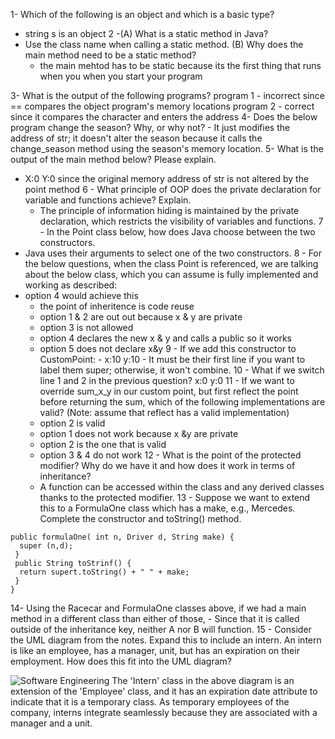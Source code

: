 1- Which of the following is an object and which is a basic type?
 - string s is an object
2 -(A) What is a static method in Java?
 - Use the class name when calling a static method.
  (B) Why does the main method need to be a static method?
   - the main mehtod has to be static because its the first thing that runs when you when you start your program
 
3- What is the output of the following programs?
   program 1 - incorrect since == compares the object program's memory locations
   program 2 - correct since it compares the character and enters the address
4- Does the below program change the season? Why, or why not?
    - It just modifies the address of str; it doesn't alter the season because it calls the change_season method using the season's memory location.
5- What is the output of the main method below? Please explain.
  - X:0 Y:0 since the original memory address of str is not altered by the point method
6 - What principle of OOP does the private declaration for variable and functions achieve? Explain.
    - The principle of information hiding is maintained by the private declaration, which restricts the visibility of variables and functions.
7 - In the Point class below, how does Java choose between the two constructors.
   - Java uses their arguments to select one of the two constructors.
8 - For the below questions, when the class Point is referenced, we are talking about the below class, which you can assume is fully implemented and working as described:
   - option 4 would achieve this
       - the point of inheritence is code reuse
       - option 1 & 2 are out out because x & y are private
       - option 3 is not allowed
       - option 4 declares the new x & y and calls a public so it works
       - option 5 does not declare x&y
9 - If we add this constructor to CustomPoint:
    - x:10 y:10
    - It must be their first line if you want to label them super; otherwise, it won't combine.
10 - What if we switch line 1 and 2 in the previous question?
    x:0 y:0
11 - If we want to override sum_x_y in our custom point, but first reflect the point before returning the sum, which of the following implementations are valid? (Note: assume that reflect has a valid implementation)
      - option 2 is valid
      - option 1 does not work because x &y are private
      - option 2 is the one that is valid
      - option 3 & 4 do not work
12 - What is the point of the protected modifier? Why do we have it and how does it work in terms of inheritance?
      - A function can be accessed within the class and any derived classes thanks to the protected modifier.
 13 - Suppose we want to extend this to a FormulaOne class which has a make, e.g., Mercedes. Complete the constructor and toString() method.

    public formulaOne( int n, Driver d, String make) {
      super (n,d);
     }
     public String toStrinf() {
      return supert.toString() + " " + make;
     }
    } 
14- Using the Racecar and FormulaOne classes above, if we had a main method in a different class than either of those,
    - Since that it is called outside of the inheritance key, neither A nor B will function.
15 - Consider the UML diagram from the notes. Expand this to include an intern. An intern is like an employee, has a manager, unit, but has an expiration on their employment. How does this fit into the UML diagram?

![Software Engineering](https://github.com/user-attachments/assets/bc303a9a-2e0d-43df-9bf1-ae7b42e82586)
The 'Intern' class in the above diagram is an extension of the 'Employee' class, and it has an expiration date attribute to indicate that it is a temporary class. As temporary employees of the company, interns integrate seamlessly because they are associated with a manager and a unit.

